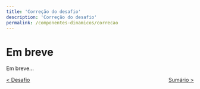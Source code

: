 ```yaml
---
title: 'Correção do desafio'
description: 'Correção do desafio'
permalink: /componentes-dinamicos/correcao
---
```


# Em breve

Em breve...

<span style="display: flex; justify-content: space-between;"><span>[&lt; Desafio](desafio.html 'Voltar')</span> <span>[Sumário &gt;](../ 'Próximo')</span></span>
